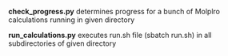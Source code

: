 **check_progress.py** determines progress for a bunch of Molplro calculations running in given directory

**run_calculations.py** executes run.sh file (sbatch run.sh) in all subdirectories of given directory
